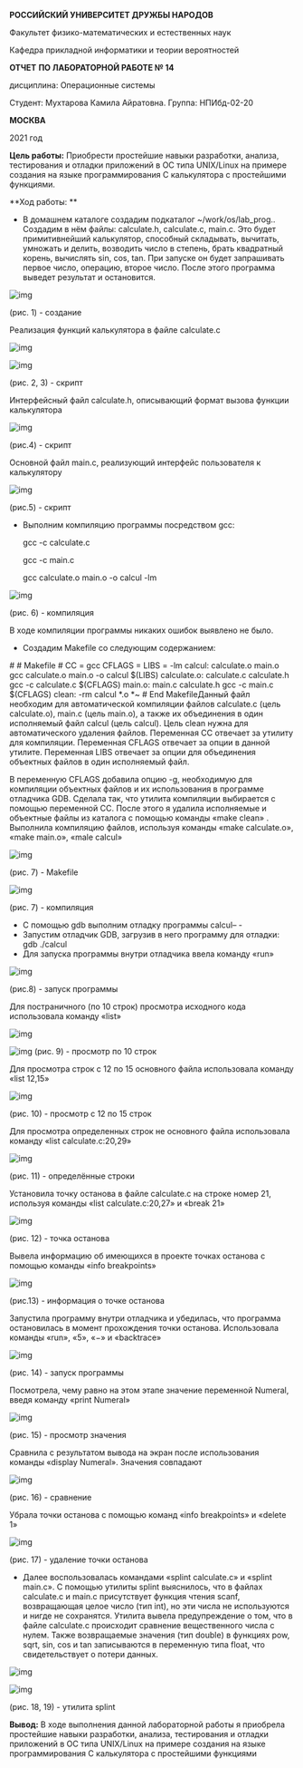 **РОССИЙСКИЙ УНИВЕРСИТЕТ ДРУЖБЫ НАРОДОВ**

Факультет физико-математических и естественных наук

Кафедра прикладной информатики и теории вероятностей



**ОТЧЕТ** **ПО ЛАБОРАТОРНОЙ РАБОТЕ № 14**

дисциплина: Операционные системы








Студент: Мухтарова Камила Айратовна.
Группа: НПИбд-02-20





**МОСКВА** 

2021 год

**Цель работы:** Приобрести простейшие навыки разработки, анализа, тестирования и отладки приложений в ОС типа UNIX/Linux на примере создания на языке программирования С калькулятора с простейшими функциями.

**Ход работы: **

- В домашнем каталоге создадим подкаталог ~/work/os/lab_prog.. Создадим в нём файлы: calculate.h, calculate.c, main.c. Это будет примитивнейший калькулятор, способный складывать, вычитать, умножать и делить, возводить число в степень, брать квадратный корень, вычислять sin, cos, tan. При запуске он будет запрашивать первое число, операцию, второе число. После этого программа выведет результат и остановится.

![img](https://lh5.googleusercontent.com/RBbyX8SgkZsrt5Z5SDMXyfnpzPNqfxgpUCu91aGrKE_eCQ5m3dOrsXgV0ppFfQ5GgV59aglPgwinhFLByFf8Z5lHW0gcxBWbzduO5FIXEE12J3gA_ZM9mY5YZ66NmNNdYpO0Q_Bi)

(рис. 1) - создание


Реализация функций калькулятора в файле calculate.с

![img](https://lh6.googleusercontent.com/kXKJLn05CDwzT_rEpvdxOVJseAzsfZ9SigD5-4ybhDYrkbVa12rB3uzjJNnwc79HhyzDkVRMuKYu7CCFJ2PNqJEhm5kwRIIgTiFQbxf4uMRS34lJhP0_UipJqEbrMMVk6LIsUKNG)

![img](https://lh3.googleusercontent.com/stX8749Sgo82rTN0u28uRLzxBYo7kCKcV9plPfZ93M9yhjMHX-pcfeQ1i0F3dAY-TWV3gCUz6t94wtqNAxrUHMF1K-x5cYp2FvtctxV9xKnpdAdhfBZD35T6G44qh-5riMB5679x)

(рис. 2, 3) - скрипт 

Интерфейсный файл calculate.h, описывающий формат вызова функции калькулятора

![img](https://lh6.googleusercontent.com/m-92EK_ggtBxr0RNz6qAwYNREd09vMn35VfQmiz6RkUtCLH9vzrAGiQgCHTOa0wQmhFCuWL3PB2KmgBfRg34WYpEcHieboPn5K1FkbD40JAEcNXPo7n9ETiDJwlUd0D_yEL28Vkh)

(рис.4) - скрипт 

Основной файл main.c, реализующий интерфейс пользователя к калькулятору

![img](https://lh4.googleusercontent.com/2UmiX3rqoi8aTAUxbzpNpWROFEDb9TfahGuOb67QaWiMDgiVSnA0p3FvV8K7I3XzZ5fv382a0vJLSONZ5lcC3p6-XSlUAtbl8Vlhc-upXK5XfzRN6k-PRwwMWQXnnqNZ9zi3Mqea)

(рис.5) - скрипт 

- Выполним компиляцию программы посредством gcc:

  gcc -c calculate.c

  gcc -c main.c

  gcc calculate.o main.o -o calcul -lm

![img](https://lh4.googleusercontent.com/3r3Qb0OOXa3B646dn5qHFbIelweMIRYWPOZ34d_V_qUuIVwDXI6ucxVme6rilIGsU-UsslMHFE0kqKxK4g-MLnLS-3bqz3ovrD5S9YEkLSfjzAam0d-_gRE815d_U_5rATXeyt8U)

(рис. 6) - компиляция 

В ходе компиляции программы никаких ошибок выявлено не было.

- Создадим Makefile со следующим содержанием:

  

\# # Makefile # CC = gcc CFLAGS = LIBS = -lm calcul: calculate.o main.o gcc calculate.o main.o -o calcul $(LIBS) calculate.o: calculate.c calculate.h gcc -c calculate.c $(CFLAGS) main.o: main.c calculate.h gcc -c main.c $(CFLAGS) clean: -rm calcul *.o *~ # End MakefileДанный файл необходим для автоматической компиляции файлов calculate.c (цель calculate.o), main.c (цель main.o), а также их объединения в один исполняемый файл calcul (цель calcul). Цель clean нужна для автоматического удаления файлов. Переменная CC отвечает за утилиту для компиляции. Переменная CFLAGS отвечает за опции в данной утилите. Переменная LIBS отвечает за опции для объединения объектных файлов в один исполняемый файл.

В переменную CFLAGS добавила опцию -g, необходимую для компиляции объектных файлов и их использования в программе отладчика GDB. Сделала так, что утилита компиляции выбирается с помощью переменной CC. После этого я удалила исполняемые и объектные файлы из каталога с помощью команды «make clean» . Выполнила компиляцию файлов, используя команды «make calculate.o», «make main.o», «male calcul»

![img](https://lh3.googleusercontent.com/xDkVpaHDk7L2UPk7b-RCvgxkLp-IJ77z5iNjjviuYEk5_829iZkXrGk97XlNrhYlIyzBUzF6FDTmkpTF8rRpWBpOgt-6dB6itjmPlE6DSGRVYOnyxh7Ddz32F8J6WvrvQT0viQ1k)

(рис. 7) - Makefile



![img](https://lh4.googleusercontent.com/57P7ojej3mN2mo2_oCLzaQJPFaWc29pADWs-_1wSUMb13mvotS3NfVBXfRc3kZB3BVlZrJfV48pIW-linIH2nFZG-S8vYAkd1ebEXCjCRPcOGUwZ6STd-p2FP1E13mkn73x6321J)

(рис. 7) - компиляция

- С помощью gdb выполним отладку программы calcul– -
- Запустим отладчик GDB, загрузив в него программу для отладки: gdb ./calcul
- Для запуска программы внутри отладчика ввела команду «run»

![img](https://lh3.googleusercontent.com/nXkbxtrEp-6O8uzdHGchafFi0_9VRa-_L8umrNa18j-ks4-b06v_GRotksRvhvCUo3vMKdGXG_szEA4R2wiumsZ25s1lThAOWVErqgbrnT1jcmUO44NE4bOjkybRbxy_zBN07Fk5)

(рис.8) - запуск программы

 Для постраничного (по 10 строк) просмотра исходного кода использовала команду «list»

![img](https://lh5.googleusercontent.com/jk-iz0Tyv20hejIuuHtiDpXxgfwCHbuPWiTdna41kHVV2so_Ld58oPm0-EeRqrbSdNIcYiJoruuALvT1zWYNzhfOlrxt8aI8ueL_qIGWvDAcEaEqRxEY0osbeBW4pIzmjiqNqWCG)

![img](https://lh5.googleusercontent.com/jk-iz0Tyv20hejIuuHtiDpXxgfwCHbuPWiTdna41kHVV2so_Ld58oPm0-EeRqrbSdNIcYiJoruuALvT1zWYNzhfOlrxt8aI8ueL_qIGWvDAcEaEqRxEY0osbeBW4pIzmjiqNqWCG)
(рис. 9) - просмотр по 10 строк

Для просмотра строк с 12 по 15 основного файла использовала команду «list 12,15»

![img](https://lh5.googleusercontent.com/K1Xy1W6eoNIFsCdwKnI51OWIYP1qX9TnFWZuDzemSgmiFB-t5b4RTqFXXc1hv0lLal8Hw2CmBQ-M6wqEoCZdwyixg7tku4lIDRq4HgDZQtbf5GzAfyQfzwo1dm1BWweYSPCUCfTx)

(рис. 10) - просмотр с 12 по 15 строк

Для просмотра определенных строк не основного файла использовала команду «list calculate.c:20,29»

![img](https://lh6.googleusercontent.com/1CWxU9jfMq9shGPoYzL5MfRRqFBcgIM4kVBLaOGm0igAS-dqeBkn2ie7VtowRUmHp5h_PhjlP-DuGnkPXomWbxZwTXz1h_1Ej4DEy-iEhAwDQWJXFEcTk0Jku9m0Z87nyuVc0-4G)

(рис. 11) - определённые строки

Установила точку останова в файле calculate.c на строке номер 21, используя команды «list calculate.c:20,27» и «break 21»

![img](https://lh5.googleusercontent.com/PBZ8LCZ-Yy4_cIh2KEQZShONnXqZDE7t8LaIWRYoat5EFZosqPbKmY4PFtTZHwdXUCtQc0g075HqbBFsd1SoXncCtE2UTVDJ5FbiPgCpxIpmLW5c9ftWvy4V7Wg9kjird4YRQoJR)



(рис. 12) - точка останова

Вывела информацию об имеющихся в проекте точках останова с помощью команды «info breakpoints»



![img](https://lh6.googleusercontent.com/V66eD2KOPl6Z4NSSfNaFzwezTbzI7VHJHt7cezDabxthKTaUOGcpcA7OEUIfqib_S4wtbjYzf2NrxD7IaVt0bVHxkeaV1R7BbyBqlIfSOC3CHovgBL66H6Z24xhfLnDDqbrVQyOP)

(рис.13) - информация о точке останова

Запустила программу внутри отладчика и убедилась, что программа остановилась в момент прохождения точки останова. Использовала команды «run», «5», «−» и «backtrace»





![img](https://lh6.googleusercontent.com/Pg6odZSeekko1s0sWs3efLp7jWnMhAXINHUSIxA_buWyFtS1WiLBjrcJelC9-CmTlnleIM5azxzwjW0hCOCu24nqtaMClZR2bDKY09777mQvLCYx-dSUlV_4It8up5S0xNUpcM3X)

(рис. 14) - запуск программы

Посмотрела, чему равно на этом этапе значение переменной Numeral, введя команду «print Numeral»

![img](https://lh5.googleusercontent.com/cgl-21Ng5b78DEGJ8a582nQH6Z4RZw9uf2VlbCYrQ2ZcUSyGeqHZEkirx8ONJXotT_XQ9euNjWn55UQUB3J5lYHZ2hVuixp3QT-6OaLl5K5bHLZIjkOh7--jweKt92DbrH0FsVi8)

(рис. 15) - просмотр значения

Сравнила с результатом вывода на экран после использования команды «display Numeral». Значения совпадают

![img](https://lh5.googleusercontent.com/tUWimpULMG1R0paJ8pSAK1VT4YMJMmoU4Low8NFWSqbuvJXTuCw5BZaIRQ4LklEmMAIYhnoBYu9_kUcT1APSPzCBzFpOCtenVRhlPUz7hUQIuG-RlJIGrqwryITgvYCE65yD4WP9)

(рис. 16) - сравнение 



Убрала точки останова с помощью команд «info breakpoints» и «delete 1»

![img](https://lh4.googleusercontent.com/lbYmOuOiak_sFBMb-XNTzvtrLVd7-to6vxgiNmE8XuOQGdZCtwBlnEJia6Tl13fONNA4MV9Gxn5822axIJbVzNKbupVYJSdAmLDyBxNYALbDbPO8-vtRXCMChnLDcLSqYy3odtiW)



(рис. 17) - удаление точки останова

- Далее воспользовалась командами «splint calculate.c» и «splint main.c». C помощью утилиты splint выяснилось, что в файлах calculate.c и main.c присутствует функция чтения scanf, возвращающая целое число (тип int), но эти числа не используются и нигде не сохранятся. Утилита вывела предупреждение о том, что в файле calculate.c происходит сравнение вещественного числа с нулем. Также возвращаемые значения (тип double) в функциях pow, sqrt, sin, cos и tan записываются в переменную типа float, что свидетельствует о потери данных.



![img](https://lh3.googleusercontent.com/PF_MfpYDnavSQv5ht3JK3nliezmvBo2HO00op3h9_WH7ctAIiXHJVeax4qKs1uoK_MbMcDl-GrFionOh1a5vB6yOgUwC0jWARFPLfSwdrFxqG2Cp-nZy8he4hXEhvNhpM5IxyqNv)

![img](https://lh4.googleusercontent.com/bl5Cshba0OeOr8hDx2-NDJGX4b6yWt5sB3knlZjKLZv7XaPw9E_9bN6bQ2TZ1aMprfKJQAWom67rSW399Dd36hex4wQLuUR3ZRM13MZmbNnBwoggZSaKQynAtMTvyOki2PGyreEw)


(рис. 18, 19) - утилита splint 

 __Вывод:__ В ходе выполнения данной лабораторной работы я приобрела простейшие навыки разработки, анализа, тестирования и отладки приложений в ОС типа UNIX/Linux на примере создания на языке программирования С калькулятора с простейшими функциями

